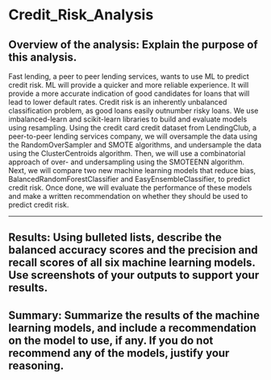 # Credit_Risk_Analysis
## Overview of the analysis: Explain the purpose of this analysis.
Fast lending, a peer to peer lending services, wants to use ML to predict credit risk. ML will provide a quicker and more reliable experience. It will provide a more accurate indication of good candidates for loans that will lead to lower default rates. 
Credit risk is an inherently unbalanced classification problem, as good loans easily outnumber risky loans. We use imbalanced-learn and scikit-learn libraries to build and evaluate models using resampling.
Using the credit card credit dataset from LendingClub, a peer-to-peer lending services company, we will oversample the data using the RandomOverSampler and SMOTE algorithms, and undersample the data using the ClusterCentroids algorithm. Then, we will use a combinatorial approach of over- and undersampling using the SMOTEENN algorithm. Next, we will compare two new machine learning models that reduce bias, BalancedRandomForestClassifier and EasyEnsembleClassifier, to predict credit risk. Once done, we will evaluate the performance of these models and make a written recommendation on whether they should be used to predict credit risk.

----

## Results: Using bulleted lists, describe the balanced accuracy scores and the precision and recall scores of all six machine learning models. Use screenshots of your outputs to support your results.

## Summary: Summarize the results of the machine learning models, and include a recommendation on the model to use, if any. If you do not recommend any of the models, justify your reasoning.
